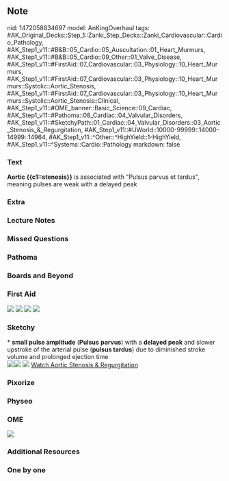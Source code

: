 ## Note
nid: 1472058834697
model: AnKingOverhaul
tags: #AK_Original_Decks::Step_1::Zanki_Step_Decks::Zanki_Cardiovascular::Cardio_Pathology, #AK_Step1_v11::#B&B::05_Cardio::05_Auscultation::01_Heart_Murmurs, #AK_Step1_v11::#B&B::05_Cardio::09_Other::01_Valve_Disease, #AK_Step1_v11::#FirstAid::07_Cardiovascular::03_Physiology::10_Heart_Murmurs, #AK_Step1_v11::#FirstAid::07_Cardiovascular::03_Physiology::10_Heart_Murmurs::Systolic::Aortic_Stenosis, #AK_Step1_v11::#FirstAid::07_Cardiovascular::03_Physiology::10_Heart_Murmurs::Systolic::Aortic_Stenosis::Clinical, #AK_Step1_v11::#OME_banner::Basic_Science::09_Cardiac, #AK_Step1_v11::#Pathoma::08_Cardiac::04_Valvular_Disorders, #AK_Step1_v11::#SketchyPath::01_Cardiac::04_Valvular_Disorders::03_Aortic_Stenosis_&_Regurgitation, #AK_Step1_v11::#UWorld::10000-99999::14000-14999::14964, #AK_Step1_v11::^Other::^HighYield::1-HighYield, #AK_Step1_v11::^Systems::Cardio::Pathology
markdown: false

### Text
<div>
  <b>Aortic {{c1::stenosis}}</b> is associated with "Pulsus parvus
  et tardus", meaning pulses are weak with a delayed peak
</div>

### Extra


### Lecture Notes


### Missed Questions


### Pathoma


### Boards and Beyond


### First Aid
<img src="tmpC8uUWJ.png"> <img src="tmpxjiP4Y.png"> <img src=
"tmpPWkmcx.png"> <img src="tmpr4FhLf.png">

### Sketchy
<div>
  * <b>small pulse amplitude</b> (<b>Pulsus</b> <b>parvus</b>) with
  a <b>delayed peak</b> and slower upstroke of the arterial pulse
  (<b>pulsus tardus</b>) due to diminished stroke volume and
  prolonged ejection time
</div><img src=
"SketchyMedical%202019-12-19%2012-19-29_1566160514431.jpg"><img src="Screen%20Shot%202020-01-20%20at%204.49.02%20PM.JPG">
<img src="Zoverall%20picture%20(3).JPG"> <a href=
"https://dashboard.sketchy.com/study/medical/courses/medical-pathophysiology/units/medical-pathophysiology-cardiac/videos/medical-pathophysiology-cardiac-valvular-disorders-aortic-stenosis-and-regurgitation?utm_source=anki&utm_medium=partnership&utm_campaign=february_update&utm_content=medical">
Watch Aortic Stenosis & Regurgitation</a>

### Pixorize


### Physeo


### OME
<div class="ome-widget">
  <a href="https://onlinemeded.org/spa/cardiac?ref=anki"><img src=
  "_OME_AnkiFlashcards_Topic_4.png"></a>
</div>

### Additional Resources


### One by one

